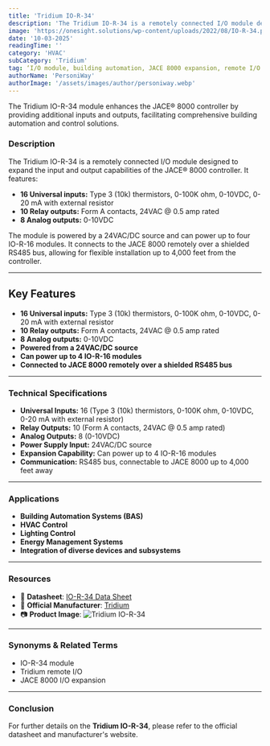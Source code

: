 ```yaml
---
title: 'Tridium IO-R-34'
description: 'The Tridium IO-R-34 is a remotely connected I/O module designed to expand the input and output capabilities of the JACE® 8000 controller, featuring 16 universal inputs, 10 relay outputs, and 8 analog outputs.'
image: 'https://onesight.solutions/wp-content/uploads/2022/08/IO-R-34.png'
date: '10-03-2025'
readingTime: ''
category: 'HVAC'
subCategory: 'Tridium'
tag: ‘I/O module, building automation, JACE 8000 expansion, remote I/O’
authorName: 'PersoniWay'
authorImage: '/assets/images/author/personiway.webp'
---
```


The Tridium IO-R-34 module enhances the JACE® 8000 controller by providing additional inputs and outputs, facilitating comprehensive building automation and control solutions.

### **Description**
The Tridium IO-R-34 is a remotely connected I/O module designed to expand the input and output capabilities of the JACE® 8000 controller. It features:

- **16 Universal inputs:** Type 3 (10k) thermistors, 0-100K ohm, 0-10VDC, 0-20 mA with external resistor
- **10 Relay outputs:** Form A contacts, 24VAC @ 0.5 amp rated
- **8 Analog outputs:** 0-10VDC

The module is powered by a 24VAC/DC source and can power up to four IO-R-16 modules. It connects to the JACE 8000 remotely over a shielded RS485 bus, allowing for flexible installation up to 4,000 feet from the controller.

---

## **Key Features**
- **16 Universal inputs:** Type 3 (10k) thermistors, 0-100K ohm, 0-10VDC, 0-20 mA with external resistor
- **10 Relay outputs:** Form A contacts, 24VAC @ 0.5 amp rated
- **8 Analog outputs:** 0-10VDC
- **Powered from a 24VAC/DC source**
- **Can power up to 4 IO-R-16 modules**
- **Connected to JACE 8000 remotely over a shielded RS485 bus**

---

### **Technical Specifications**
- **Universal Inputs:** 16 (Type 3 (10k) thermistors, 0-100K ohm, 0-10VDC, 0-20 mA with external resistor)
- **Relay Outputs:** 10 (Form A contacts, 24VAC @ 0.5 amp rated)
- **Analog Outputs:** 8 (0-10VDC)
- **Power Supply Input:** 24VAC/DC source
- **Expansion Capability:** Can power up to 4 IO-R-16 modules
- **Communication:** RS485 bus, connectable to JACE 8000 up to 4,000 feet away

---

### **Applications**
- **Building Automation Systems (BAS)**
- **HVAC Control**
- **Lighting Control**
- **Energy Management Systems**
- **Integration of diverse devices and subsystems**

---

### **Resources**
- 📄 **Datasheet**: [IO-R-34 Data Sheet](https://www.tridium.com/content/dam/tridium/en/documents/document-lists/jace/2023-0026-JACE-IOR-DataSheet.pdf)
- 🏢 **Official Manufacturer**: [Tridium](https://www.tridium.com/us/en/Products/niagara/jace)
- 📷 **Product Image**:
  ![Tridium IO-R-34](https://onesight.solutions/wp-content/uploads/2022/08/IO-R-34.png)

---

### **Synonyms & Related Terms**
- IO-R-34 module
- Tridium remote I/O
- JACE 8000 I/O expansion

---

### **Conclusion**
For further details on the **Tridium IO-R-34**, please refer to the official datasheet and manufacturer's website.
